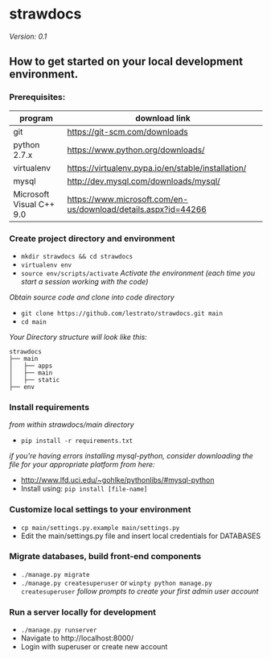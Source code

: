 # strawdocs

*Version: 0.1*

## How to get started on your local development environment.
### Prerequisites:

program | download link
--- | ---
git | https://git-scm.com/downloads
python 2.7.x | https://www.python.org/downloads/
virtualenv | https://virtualenv.pypa.io/en/stable/installation/
mysql | http://dev.mysql.com/downloads/mysql/
Microsoft Visual C++ 9.0 | https://www.microsoft.com/en-us/download/details.aspx?id=44266

### Create project directory and environment

* `mkdir strawdocs && cd strawdocs`
* `virtualenv env`
* `source env/scripts/activate` *Activate the environment (each time you start a session working with the code)*

*Obtain source code and clone into code directory*

* `git clone https://github.com/lestrato/strawdocs.git main`
* `cd main`

*Your Directory structure will look like this:*
```
strawdocs
├── main
│   ├── apps  
│   ├── main
│   ├── static
├── env
```

### Install requirements
*from within strawdocs/main directory*

* `pip install -r requirements.txt`

*if you're having errors installing mysql-python, consider downloading the file for your appropriate platform from here:*
* http://www.lfd.uci.edu/~gohlke/pythonlibs/#mysql-python
* Install using: `pip install [file-name]`

### Customize local settings to your environment
* `cp main/settings.py.example main/settings.py`
* Edit the main/settings.py file and insert local credentials for DATABASES

### Migrate databases, build front-end components
* `./manage.py migrate`
* `./manage.py createsuperuser` or `winpty python manage.py createsuperuser` *follow prompts to create your first admin user account*

### Run a server locally for development
* `./manage.py runserver`
* Navigate to http://localhost:8000/
* Login with superuser or create new account
